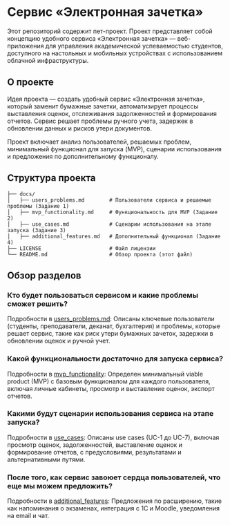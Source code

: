 # Сервис «Электронная зачетка»

Этот репозиторий содержит пет-проект. Проект представляет собой концепцию удобного сервиса «Электронная зачетка» — веб-приложения для управления академической успеваемостью студентов, доступного на настольных и мобильных устройствах с использованием облачной инфраструктуры.

## О проекте

Идея проекта — создать удобный сервис «Электронная зачетка», который заменит бумажные зачетки, автоматизирует процессы выставления оценок, отслеживания задолженностей и формирования отчетов. Сервис решает проблемы ручного учета, задержек в обновлении данных и рисков утери документов.

Проект включает анализ пользователей, решаемых проблем, минимальный функционал для запуска (MVP), сценарии использования и предложения по дополнительному функционалу.

## Структура проекта

```
├── docs/
│   ├── users_problems.md        # Пользователи сервиса и решаемые проблемы (Задание 1)
│   ├── mvp_functionality.md     # Функциональность для MVP (Задание 2)
│   ├── use_cases.md             # Сценарии использования на этапе запуска (Задание 3)
│   ├── additional_features.md   # Дополнительный функционал (Задание 4)
├── LICENSE                      # Файл лицензии
└── README.md                    # Обзор проекта (этот файл)
```

## Обзор разделов

### Кто будет пользоваться сервисом и какие проблемы сможет решить?
Подробности в [users_problems.md](docs/users_problems.md): Описаны ключевые пользователи (студенты, преподаватели, деканат, бухгалтерия) и проблемы, которые решает сервис, такие как риск утери бумажных зачеток, задержки в обновлении оценок и ручной учет.

### Какой функциональности достаточно для запуска сервиса?
Подробности в [mvp_functionality](docs/mvp_functionality.md): Определен минимальный viable product (MVP) с базовым функционалом для каждого пользователя, включая личные кабинеты, просмотр и выставление оценок, экспорт отчетов.

### Какими будут сценарии использования сервиса на этапе запуска?
Подробности в [use_cases](docs/use_cases.md): Описаны use cases (UC-1 до UC-7), включая просмотр оценок, задолженностей, выставление оценок и формирование отчетов, с предусловиями, результатами и альтернативными путями.

### После того, как сервис завоюет сердца пользователей, что еще мы можем предложить?
Подробности в [additional_features](docs/additional_features.md): Предложения по расширению, такие как напоминания о экзаменах, интеграция с 1C и Moodle, уведомления на email и чат.
